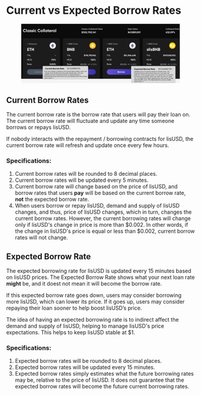 # Current vs Expected Borrow Rates

<figure><img src="../../../../.gitbook/assets/image (14).png" alt=""><figcaption></figcaption></figure>

## Current Borrow Rates

The current borrow rate is the borrow rate that users will pay their loan on. The current borrow rate will fluctuate and update any time someone borrows or repays lisUSD.&#x20;

If nobody interacts with the repayment / borrowing contracts for lisUSD, the current borrow rate will refresh and update once every few hours.&#x20;

### Specifications:

1. Current borrow rates will be rounded to 8 decimal places.
2. Current borrow rates will be updated every 5 minutes.
3. Current borrow rate will change based on the price of lisUSD, and borrow rates that users **pay** will be based on the current borrow rate, **not** the expected borrow rate.
4. When users borrow or repay lisUSD, demand and supply of lisUSD changes, and thus, price of lisUSD changes, which in turn, changes the current borrow rates. However, the current borrowing rates will change only if lisUSD's change in price is more than $0.002. In other words, if the change in lisUSD's price is equal or less than $0.002, current borrow rates will not change.

## Expected Borrow Rate

The expected borrowing rate for lisUSD is updated every 15 minutes based on lisUSD prices. The Expected Borrow Rate shows what your next loan rate **might** be, and it doest not mean it will become the borrow rate.&#x20;

If this expected borrow rate goes down, users may consider borrowing more lisUSD, which can lower its price. If it goes up, users may consider repaying their loan sooner to help boost lisUSD’s price.&#x20;

The idea of having an expected borrowing rate is to indirect affect the demand and supply of lisUSD, helping to manage lisUSD's price expectations. This helps to keep lisUSD stable at $1.

### Specifications:

1. Expected borrow rates will be rounded to 8 decimal places.&#x20;
2. Expected borrow rates will be updated every 15 minutes.
3. Expected borrow rates simply estimates what the future borrowing rates may be, relative to the price of lisUSD. It does not guarantee that the expected borrow rates will become the future current borrowing rates.&#x20;
